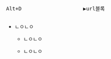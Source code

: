 
<link rel="stylesheet" href="../_res/pre-courier.css">
<pre class="pre-courier">
Alt+D                    ▶url블록


</pre>


- ㄴㅇㄴㅇ
  - ㄴㅇㄴㅇ

  - ㄴㅇㄴㅇ
